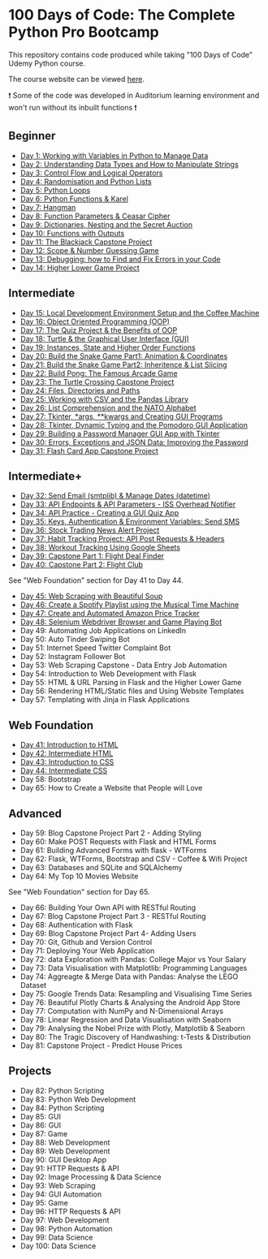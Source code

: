 # 100 Days of Code: The Complete Python Pro Bootcamp

This repository contains code produced while taking "100 Days of Code" Udemy Python course.

The course website can be viewed [here](https://www.udemy.com/course/100-days-of-code).

❗ Some of the code was developed in Auditorium learning environment and won't run without its inbuilt functions ❗

## Beginner 

* [Day 1: Working with Variables in Python to Manage Data](https://github.com/VikSil/Udemy100daysOfCode/tree/trunk/beginner/day_001-variables)
* [Day 2: Understanding Data Types and How to Manipulate Strings](https://github.com/VikSil/Udemy100daysOfCode/tree/trunk/beginner/day_002-data_types)
* [Day 3: Control Flow and Logical Operators](https://github.com/VikSil/Udemy100daysOfCode/tree/trunk/beginner/day_003-control_flow_logical_operators)
* [Day 4: Randomisation and Python Lists](https://github.com/VikSil/Udemy100daysOfCode/tree/trunk/beginner/day_004-randomisation_lists)
* [Day 5: Python Loops](https://github.com/VikSil/Udemy100daysOfCode/tree/trunk/beginner/day_005-loops)
* [Day 6: Python Functions & Karel](https://github.com/VikSil/Udemy100daysOfCode/tree/trunk/beginner/day_006-functions)
* [Day 7: Hangman](https://github.com/VikSil/Udemy100daysOfCode/tree/trunk/beginner/day_007-hangman_game)
* [Day 8: Function Parameters & Ceasar Cipher](https://github.com/VikSil/Udemy100daysOfCode/tree/trunk/beginner/day_008-function_parameters)
* [Day 9: Dictionaries, Nesting and the Secret Auction](https://github.com/VikSil/Udemy100daysOfCode/tree/trunk/beginner/day_009-dictionaries_nesting)
* [Day 10: Functions with Outputs](https://github.com/VikSil/Udemy100daysOfCode/tree/trunk/beginner/day_010-functions_with_outputs)
* [Day 11: The Blackjack Capstone Project](https://github.com/VikSil/Udemy100daysOfCode/tree/trunk/beginner/day_011-blackjack)
* [Day 12: Scope & Number Guessing Game](https://github.com/VikSil/Udemy100daysOfCode/tree/trunk/beginner/day_012-scope)
* [Day 13: Debugging: how to Find and Fix Errors in your Code](https://github.com/VikSil/Udemy100daysOfCode/tree/trunk/beginner/day_013-debugging)
* [Day 14: Higher Lower Game Project](https://github.com/VikSil/Udemy100daysOfCode/tree/trunk/beginner/day_014-higher_lower_game)

## Intermediate

* [Day 15: Local Development Environment Setup and the Coffee Machine](https://github.com/VikSil/Udemy100daysOfCode/tree/trunk/intermediate/day_015-environment_and_cofee_machine)
* [Day 16: Object Oriented Programming (OOP)](https://github.com/VikSil/Udemy100daysOfCode/tree/trunk/intermediate/day_016-oop)
* [Day 17: The Quiz Project & the Benefits of OOP](https://github.com/VikSil/Udemy100daysOfCode/tree/trunk/intermediate/day_017-quiz_project)
* [Day 18: Turtle & the Graphical User Interface (GUI)](https://github.com/VikSil/Udemy100daysOfCode/tree/trunk/intermediate/day_018-turtle_and_gui)
* [Day 19: Instances, State and Higher Order Functions](https://github.com/VikSil/Udemy100daysOfCode/tree/trunk/intermediate/day_019-instances_state_higher_order_functions)
* [Day 20: Build the Snake Game Part1: Animation & Coordinates](https://github.com/VikSil/Udemy100daysOfCode/tree/trunk/intermediate/day_020_021-snake_game)
* [Day 21: Build the Snake Game Part2: Inheritence & List Slicing](https://github.com/VikSil/Udemy100daysOfCode/tree/trunk/intermediate/day_020_021-snake_game)
* [Day 22: Build Pong: The Famous Arcade Game](https://github.com/VikSil/Udemy100daysOfCode/tree/trunk/intermediate/day_022-pong)
* [Day 23: The Turtle Crossing Capstone Project](https://github.com/VikSil/Udemy100daysOfCode/tree/trunk/intermediate/day_023-turtle_crossing)
* [Day 24: Files, Directories and Paths](https://github.com/VikSil/Udemy100daysOfCode/tree/trunk/intermediate/day_024-files_directories_paths)
* [Day 25: Working with CSV and the Pandas Library](https://github.com/VikSil/Udemy100daysOfCode/tree/trunk/intermediate/day_025-csv_and_pandas)
* [Day 26: List Comprehension and the NATO Alphabet](https://github.com/VikSil/Udemy100daysOfCode/tree/trunk/intermediate/day_026-list_comprehension)
* [Day 27: Tkinter, *args, **kwargs and Creating GUI Programs](https://github.com/VikSil/Udemy100daysOfCode/tree/trunk/intermediate/day_027-tkinter_args_kwargs_gui)
* [Day 28: Tkinter, Dynamic Typing and the Pomodoro GUI Application](https://github.com/VikSil/Udemy100daysOfCode/tree/trunk/intermediate/day_028-tkinter_dynamic_typing_pomodoro)
* [Day 29: Building a Password Manager GUI App with Tkinter](https://github.com/VikSil/Udemy100daysOfCode/tree/trunk/intermediate/day_029-password_manager)
* [Day 30: Errors, Exceptions and JSON Data: Improving the Password](https://github.com/VikSil/Udemy100daysOfCode/tree/trunk/intermediate/day_030-errors_exceptions_json)
* [Day 31: Flash Card App Capstone Project](https://github.com/VikSil/Udemy100daysOfCode/tree/trunk/intermediate/day_031-flash_card_app)

## Intermediate+

* [Day 32: Send Email (smtplib) & Manage Dates (datetime)](https://github.com/VikSil/udemy_100_days_of_code/tree/trunk/intermediate%2B/day_032-email_and_dates)
* [Day 33: API Endpoints & API Parameters - ISS Overhead Notifier](https://github.com/VikSil/udemy_100_days_of_code/tree/trunk/intermediate%2B/day_033-API_endpoints_and_parameters)
* [Day 34: API Practice - Creating a GUI Quiz App](https://github.com/VikSil/udemy_100_days_of_code/tree/trunk/intermediate%2B/day_034-API_quiz_app)
* [Day 35: Keys, Authentication & Environment Variables: Send SMS](https://github.com/VikSil/udemy_100_days_of_code/tree/trunk/intermediate%2B/day_035-keys_authentication_env_variables)
* [Day 36: Stock Trading News Alert Project](https://github.com/VikSil/udemy_100_days_of_code/tree/trunk/intermediate%2B/day_036-stock_trading_news)
* [Day 37: Habit Tracking Project: API Post Requests & Headers](https://github.com/VikSil/udemy_100_days_of_code/tree/trunk/intermediate%2B/day_037-API_post_requests_and_headers)
* [Day 38: Workout Tracking Using Google Sheets](https://github.com/VikSil/udemy_100_days_of_code/tree/trunk/intermediate%2B/day_038-workout_tracking)
* [Day 39: Capstone Part 1: Flight Deal Finder](https://github.com/VikSil/udemy_100_days_of_code/tree/trunk/intermediate%2B/day_039_040-flight_club)
* [Day 40: Capstone Part 2: Flight Club](https://github.com/VikSil/udemy_100_days_of_code/tree/trunk/intermediate%2B/day_039_040-flight_club)

See "Web Foundation" section for Day 41 to Day 44. 
  
* [Day 45: Web Scraping with Beautiful Soup](https://github.com/VikSil/udemy_100_days_of_code/tree/trunk/intermediate%2B/day_045-web_scraping)
* [Day 46: Create a Spotify Playlist using the Musical Time Machine](https://github.com/VikSil/udemy_100_days_of_code/tree/trunk/intermediate%2B/day_046-spotify_playlist)
* [Day 47: Create and Automated Amazon Price Tracker](https://github.com/VikSil/udemy_100_days_of_code/tree/trunk/intermediate%2B/day_047-amazon_price_tracker)
* [Day 48: Selenium Webdriver Browser and Game Playing Bot](https://github.com/VikSil/udemy_100_days_of_code/tree/trunk/intermediate%2B/day_048-selenium_game_bot)
* Day 49: Automating Job Applications on LinkedIn
* Day 50: Auto Tinder Swiping Bot
* Day 51: Internet Speed Twitter Complaint Bot
* Day 52: Instagram Follower Bot
* Day 53: Web Scraping Capstone - Data Entry Job Automation
* Day 54: Introduction to Web Development with Flask
* Day 55: HTML & URL Parsing in Flask and the Higher Lower Game
* Day 56: Rendering HTML/Static files and Using Website Templates
* Day 57: Templating with Jinja in Flask Applications

## Web Foundation

* [Day 41: Introduction to HTML](https://github.com/VikSil/udemy_100_days_of_code/tree/trunk/web_foundation/day_041-intro_HTML)
* [Day 42: Intermediate HTML](https://github.com/VikSil/udemy_100_days_of_code/tree/trunk/web_foundation/day_042-intermediate_HTML)
* [Day 43: Introduction to CSS](https://github.com/VikSil/udemy_100_days_of_code/tree/trunk/web_foundation/day_043-intro_CSS)
* [Day 44: Intermediate CSS](https://github.com/VikSil/udemy_100_days_of_code/tree/trunk/web_foundation/day_044-intermediate_CSS) 
* Day 58: Bootstrap
* Day 65: How to Create a Website that People will Love
  
## Advanced

* Day 59: Blog Capstone Project Part 2 - Adding Styling
* Day 60: Make POST Requests with Flask and HTML Forms
* Day 61: Building Advanced Forms with flask - WTForms
* Day 62: Flask, WTForms, Bootstrap and CSV - Coffee & Wifi Project
* Day 63: Databases and SQLite and SQLAlchemy
* Day 64: My Top 10 Movies Website

See "Web Foundation" section for Day 65.

* Day 66: Building Your Own API with RESTful Routing
* Day 67: Blog Capstone Project Part 3 - RESTful Routing
* Day 68: Authentication with Flask
* Day 69: Blog Capstone Project Part 4- Adding Users
* Day 70: Git, Github and Version Control
* Day 71: Deploying Your Web Application
* Day 72: data Exploration with Pandas: College Major vs Your Salary
* Day 73: Data Visualisation with Matplotlib: Programming Languages
* Day 74: Aggreagte & Merge Data with Pandas: Analyse the LEGO Dataset
* Day 75: Google Trends Data: Resampling and Visualising Time Series
* Day 76: Beautiful Plotly Charts & Analysing the Android App Store
* Day 77: Computation with NumPy and N-Dimensional Arrays
* Day 78: Linear Regression and Data Visualisation with Seaborn
* Day 79: Analysing the Nobel Prize with Plotly, Matplotlib & Seaborn
* Day 80: The Tragic Discovery of Handwashing: t-Tests & Distribution
* Day 81: Capstone Project - Predict House Prices

## Projects

* Day 82: Python Scripting
* Day 83: Python Web Development
* Day 84: Python Scripting
* Day 85: GUI
* Day 86: GUI
* Day 87: Game
* Day 88: Web Development
* Day 89: Web Development
* Day 90: GUI Desktop App
* Day 91: HTTP Requests & API
* Day 92: Image Processing & Data Science
* Day 93: Web Scraping
* Day 94: GUI Automation
* Day 95: Game
* Day 96: HTTP Requests & API
* Day 97: Web Development
* Day 98: Python Automation
* Day 99: Data Science
* Day 100: Data Science
